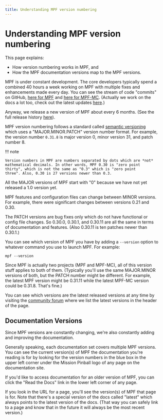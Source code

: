 ```yaml
---
title: Understanding MPF version numbering
---
```


# Understanding MPF version numbering


This page explains:

* How version numbering works in MPF, and
* How the MPF documentation versions map to the MPF versions.

MPF is under constant development. The core developers typically spend a
combined 40 hours a week working on MPF with multiple fixes and
enhancements made every day. You can see the stream of code "commits"
on GitHub, [here for
MPF](https://github.com/missionpinball/mpf/commits/dev) and [here for
MPF-MC](https://github.com/missionpinball/mpf-mc/commits/dev). (Actually
we work on the docs a lot too, check out the latest updates
[here](https://github.com/missionpinball/mpf-docs/commits/latest).)

Anyway, we release a new version of MPF about every 6 months. (See the
full release history [here](release_notes.md)).

MPF version numbering follows a standard called [semantic
versioning](http://semver.org/) which uses a "MAJOR.MINOR.PATCH"
version number format. For example, the version number `0.31.8` is major
version 0, minor version 31, and patch number 8.

!!! note

    Version numbers in MPF are numbers separated by dots which are *not*
    mathematical decimals. In other words, MPF 0.30 is "zero point
    thirty", which is not the same as "0.3" which is "zero point
    three". Also, 0.30 is 27 versions newer than 0.3.

All the MAJOR versions of MPF start with "0" because we have not yet
released a 1.0 version yet.

MPF features and configuration files can change between MINOR versions.
For example, there were significant changes between versions 0.21 and
0.30.

The PATCH versions are bug fixes only which do not have functional or
config file changes. So 0.30.0, 0.30.1, and 0.30.11 are all the same in
terms of documentation and features. (Also 0.30.11 is ten patches newer
than 0.30.1.)

You can see which version of MPF you have by adding a `--version` option
to whatever command you use to launch MPF. For example:

    mpf --version

Since MPF is actually two projects (MPF and MPF-MC), all of this version
stuff applies to both of them. (Typically you'll use the same
MAJOR.MINOR versions of both, but the PATCH number might be different.
For example, the latest MPF version might be 0.31.11 while the latest
MPF-MC version could be 0.31.8. That's fine.)

You can see which versions are the latest released versions at any time
by visiting the [community forum](../community/index.md) where we list
the latest versions in the header of the page.

## Documentation Versions

Since MPF versions are constantly changing, we're also constantly
adding and improving the documentation.

Generally speaking, each documentation set covers multiple MPF versions.
You can see the current version(s) of MPF the documentation you're
reading is for by looking for the version numbers in the blue box in the
upper left corner under the Mission Pinball logo of any page on the
documentation site.

If you'd like to access documentation for an older version of MPF, you
can click the "Read the Docs" link in the lower left corner of any
page.

If you look in the URL for a page, you'll see the version(s) of MPF
that page is for. Note that there's a special version of the docs
called "latest" which always points to the latest version of the docs.
(That way you can safely link to a page and know that in the future it
will always be the most recent version.)
